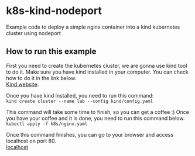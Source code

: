 # k8s-kind-nodeport
Example code to deploy a simple nginx container into a kind kubernetes cluster using nodeport

## How to run this example
First you need to create the kubernetes cluster, we are gonna use kind tool to do it.
Make sure you have kind installed in your computer. You can check how to do it in the link below.  
[Kind website](https://kind.sigs.k8s.io/).

Once you have kind installed, you need to run this command:  
`kind create cluster --name lab --config kind/config.yaml`

This command will take some time to finish, so you can get a coffee :)
Once you have your coffee and it is done, you need to run this command below.  
`kubectl apply -f k8s/nginx.yaml`

Once this command finishes, you can go to your browser and access localhost on port 80.  
[localhost](http://localhost:80)
